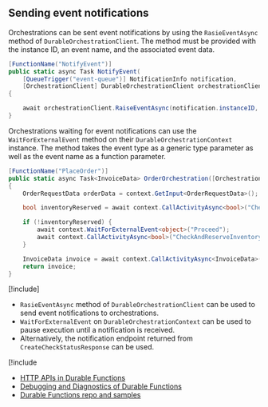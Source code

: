 ## Sending event notifications
Orchestrations can be sent event notifications by using the `RasieEventAsync` method of `DurableOrchestrationClient`. The method must be provided with the instance ID, an event name, and the associated event data.

```csharp
[FunctionName("NotifyEvent")]
public static async Task NotifyEvent(
    [QueueTrigger("event-queue")] NotificationInfo notification,
    [OrchestrationClient] DurableOrchestrationClient orchestrationClient)
{

    await orchestrationClient.RaiseEventAsync(notification.instanceID, notification.EventName, notification.EventData);
}
```

Orchestrations waiting for event notifications can use the `WaitForExternalEvent` method on their `DurableOrchestrationContext` instance. The method takes the event type as a generic type parameter as well as the event name as a function parameter.

```csharp
[FunctionName("PlaceOrder")]
public static async Task<InvoiceData> OrderOrchestration([OrchestrationTrigger] DurableOrchestrationContext context)
{
    OrderRequestData orderData = context.GetInput<OrderRequestData>();

    bool inventoryReserved = await context.CallActivityAsync<bool>("CheckAndReserveInventory", orderData);

    if (!inventoryReserved) {
        await context.WaitForExternalEvent<object>("Proceed");
        await context.CallActivityAsync<bool>("CheckAndReserveInventory", orderData);
    }

    InvoiceData invoice = await context.CallActivityAsync<InvoiceData>("ProcessPayment", orderData);
    return invoice;
}
```

[!include[](../includes/takeaways-heading.md)]
* `RasieEventAsync` method of `DurableOrchestrationClient` can be used to send event notifications to orchestrations.
* `WaitForExternalEvent` on `DurableOrchestrationContext` can be used to pause execution until a notification is received.
* Alternatively, the notification endpoint returned from `CreateCheckStatusResponse` can be used.

[!include[](../includes/read-more-heading.md)
* [HTTP APIs in Durable Functions](https://docs.microsoft.com/azure/azure-functions/durable-functions-http-api)
* [Debugging and Diagnostics of Durable Functions](https://cda.ms/rH)
* [Durable Functions repo and samples](https://github.com/Azure/azure-functions-durable-extension)
